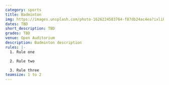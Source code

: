 ```yaml
---
category: sports
title: Badminton
img: https://images.unsplash.com/photo-1626224583764-f87db24ac4ea?ixlib=rb-4.0.3&ixid=M3wxMjA3fDB8MHxzZWFyY2h8Mnx8YmFkbWludG9ufGVufDB8fDB8fHww&auto=format&fit=crop&w=900&q=60
dates: TBD
short_description: TBD
grades: TBD
venue: Open Auditorium
description: Badminton description
rules: |-
  1. Rule one

  2. Rule two

  3. Rule three
teamsize: 1 to 2
---
```

